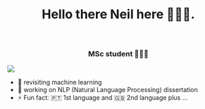 <h1 align="center"> Hello there  Neil here 👨🏾‍💻. </h1>

<h2 align="center"> <img src="https://raw.githubusercontent.com/nakulbhati/nakulbhati/master/contain/Hi.gif" width="10px"  height="10px"> </h2>

<h3 align="center">MSc student 👨🏽‍🎓</h3>

![](https://komarev.com/ghpvc/?username=neilfabiaofinal&color=lightgrey)

- 🌱 revisiting machine learning
- 🔭 working on NLP (Natural Language Processing) dissertation
- ⚡ Fun fact: 🇵🇹 1st language and 🇬🇧 2nd language plus ...
<!--
**NeilFabiao/neilfabiao** is a ✨ _special_ ✨ repository because its `README.md` (this file) appears on your GitHub profile.

Here are some ideas to get you started:

- 🔭 I’m currently working on ...
- 🌱 I’m currently learning ...
- 👯 I’m looking to collaborate on ...
- 🤔 I’m looking for help with ...
- 💬 Ask me about ...
- 📫 How to reach me: ...
- 😄 Pronouns: ...
- ⚡ Fun fact: ...
-->
